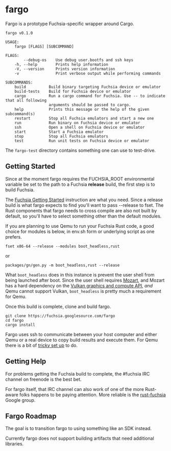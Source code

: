 # fargo

Fargo is a prototype Fuchsia-specific wrapper around Cargo.

    fargo v0.1.0

    USAGE:
        fargo [FLAGS] [SUBCOMMAND]

    FLAGS:
            --debug-os    Use debug user.bootfs and ssh keys
        -h, --help        Prints help information
        -V, --version     Prints version information
        -v                Print verbose output while performing commands

    SUBCOMMANDS:
        build          Build binary targeting Fuchsia device or emulator
        build-tests    Build for Fuchsia device or emulator
        cargo          Run a cargo command for Fuchsia. Use -- to indicate that all following
                       arguments should be passed to cargo.
        help           Prints this message or the help of the given subcommand(s)
        restart        Stop all Fuchsia emulators and start a new one
        run            Run binary on Fuchsia device or emulator
        ssh            Open a shell on Fuchsia device or emulator
        start          Start a Fuchsia emulator
        stop           Stop all Fuchsia emulators
        test           Run unit tests on Fuchsia device or emulator

The `fargo-test` directory contains something one can use to test-drive.

## Getting Started

Since at the moment fargo requires the FUCHSIA\_ROOT environmental variable be
set to the path to a Fuchsia **release** build, the first step is to build
Fuchsia.

The [Fuchsia Getting
Started](https://fuchsia.googlesource.com/docs/+/HEAD/getting_started.md)
instruction are what you need. Since a release build is what fargo expects to
find you'll want to pass --release to fset. The Rust components that fargo
needs to cross compile are also not built by default, so you'll have to select
something other than the default modules.

If you are planning to use Qemu to run your Fuchsia Rust code, a good choice
for modules is below, in env.sh form or underlying script as one prefers.

    fset x86-64 --release --modules boot_headless,rust

or

    packages/gn/gen.py -m boot_headless,rust --release

What `boot_headless` does in this instance is prevent the user shell from being
launched after boot. Since the user shell requires
[Mozart](https://fuchsia.googlesource.com/mozart), and Mozart has a hard
dependency on the [Vulkan graphics and compute
API](https://www.khronos.org/vulkan), *and* Qemu cannot support Vulkan,
`boot_headless` is pretty much a requirement for Qemu.

Once this build is complete, clone and build fargo.

    git clone https://fuchsia.googlesource.com/fargo
    cd fargo
    cargo install

Fargo uses ssh to communicate between your host computer and either Qemu or a
real device to copy build results and execute them. For Qemu there is a bit of
[tricky set up](https://fuchsia.googlesource.com/magenta/+/master/docs/qemu.md#Enabling-Networking-under-QEMU-x86_64-only) to do.

## Getting Help

For problems getting the Fuchsia build to complete, the #fuchsia IRC channel on
freenode is the best bet.

For fargo itself, that IRC channel can also work of one of the more Rust-aware
folks happens to be paying attention. More reliable is the
[rust-fuchsia](https://groups.google.com/a/fuchsia.com/forum/#!aboutgroup/rust-fuchsia) Google group.

## Fargo Roadmap

The goal is to transition fargo to using something like an SDK instead.

Currently fargo does not support building artifacts that need additional
libraries.
